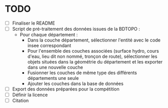 # TODO
- [ ] Finaliser le README
- [ ] Script de pré-traitement des données issues de la BDTOPO :
    - Pour chaque département : 
        - Dans la couche département, sélectionner l'entité avec le code insee correspondant
        - Pour l'ensemble des couches associées (surface hydro, cours d'eau, lieu dit non nommé, tronçon de route), sélectionner les objets situées dans la géométrie du département et les exporter dans une nouvelle couche
        - Fusionner les couches de même type des différents départements une seule
        - Ajouter les couches dans la base de données
- [ ] Export des données préparées pour la compétition
- [ ] Définir la licence
- [ ] Citation